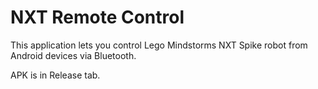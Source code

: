 # NXT Remote Control #

This application lets you control Lego Mindstorms NXT Spike robot from Android devices via Bluetooth.

APK is in Release tab.
